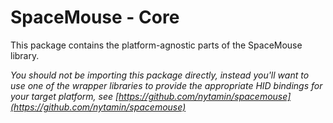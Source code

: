 # SpaceMouse - Core

This package contains the platform-agnostic parts of the SpaceMouse library.

*You should not be importing this package directly, instead you'll want to use one of the wrapper libraries to provide the appropriate HID bindings for your target platform, see [https://github.com/nytamin/spacemouse](https://github.com/nytamin/spacemouse)*

